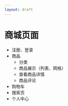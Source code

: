 ```yaml
---
layout: draft
---
```


# 商城页面

- 注册、登录
- 商品
   - 分类
   - 商品展示（列表、网格）
   - 查看商品详情
   - 商品评论
- 购物车
- 搜索页
- 个人中心

